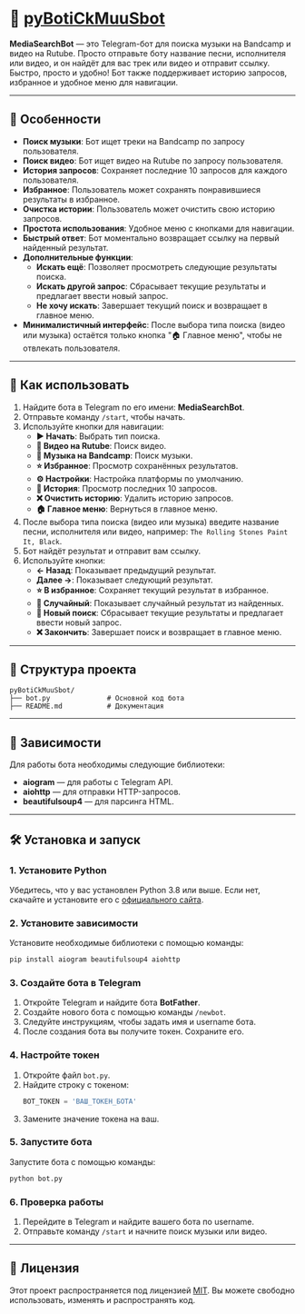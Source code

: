 # 🎵 [pyBotiCkMuuSbot](https://t.me/pyBotiCkMuuSbot)

**MediaSearchBot** — это Telegram-бот для поиска музыки на Bandcamp и видео на Rutube. Просто отправьте боту название песни, исполнителя или видео, и он найдёт для вас трек или видео и отправит ссылку. Быстро, просто и удобно! Бот также поддерживает историю запросов, избранное и удобное меню для навигации.

---

## 🚀 Особенности

- **Поиск музыки**: Бот ищет треки на Bandcamp по запросу пользователя.
- **Поиск видео**: Бот ищет видео на Rutube по запросу пользователя.
- **История запросов**: Сохраняет последние 10 запросов для каждого пользователя.
- **Избранное**: Пользователь может сохранять понравившиеся результаты в избранное.
- **Очистка истории**: Пользователь может очистить свою историю запросов.
- **Простота использования**: Удобное меню с кнопками для навигации.
- **Быстрый ответ**: Бот моментально возвращает ссылку на первый найденный результат.
- **Дополнительные функции**:
  - **Искать ещё**: Позволяет просмотреть следующие результаты поиска.
  - **Искать другой запрос**: Сбрасывает текущие результаты и предлагает ввести новый запрос.
  - **Не хочу искать**: Завершает текущий поиск и возвращает в главное меню.
- **Минималистичный интерфейс**: После выбора типа поиска (видео или музыка) остаётся только кнопка "🏠 Главное меню", чтобы не отвлекать пользователя.

---

## 🎯 Как использовать

1. Найдите бота в Telegram по его имени: **MediaSearchBot**.
2. Отправьте команду `/start`, чтобы начать.
3. Используйте кнопки для навигации:
   - **▶️ Начать**: Выбрать тип поиска.
   - **🎥 Видео на Rutube**: Поиск видео.
   - **🎵 Музыка на Bandcamp**: Поиск музыки.
   - **⭐ Избранное**: Просмотр сохранённых результатов.
   - **⚙️ Настройки**: Настройка платформы по умолчанию.
   - **📜 История**: Просмотр последних 10 запросов.
   - **❌ Очистить историю**: Удалить историю запросов.
   - **🏠 Главное меню**: Вернуться в главное меню.
4. После выбора типа поиска (видео или музыка) введите название песни, исполнителя или видео, например: `The Rolling Stones Paint It, Black`.
5. Бот найдёт результат и отправит вам ссылку.
6. Используйте кнопки:
   - **← Назад**: Показывает предыдущий результат.
   - **Далее →**: Показывает следующий результат.
   - **⭐ В избранное**: Сохраняет текущий результат в избранное.
   - **🎲 Случайный**: Показывает случайный результат из найденных.
   - **🔄 Новый поиск**: Сбрасывает текущие результаты и предлагает ввести новый запрос.
   - **❌ Закончить**: Завершает поиск и возвращает в главное меню.

---

## 📂 Структура проекта

```
pyBotiCkMuuSbot/
├── bot.py              # Основной код бота
├── README.md           # Документация
```

---

## 📝 Зависимости

Для работы бота необходимы следующие библиотеки:

- **aiogram** — для работы с Telegram API.
- **aiohttp** — для отправки HTTP-запросов.
- **beautifulsoup4** — для парсинга HTML.

---

## 🛠️ Установка и запуск

### 1. Установите Python
Убедитесь, что у вас установлен Python 3.8 или выше. Если нет, скачайте и установите его с [официального сайта](https://www.python.org/downloads/).

### 2. Установите зависимости
Установите необходимые библиотеки с помощью команды:

```bash
pip install aiogram beautifulsoup4 aiohttp
```

### 3. Создайте бота в Telegram
1. Откройте Telegram и найдите бота **BotFather**.
2. Создайте нового бота с помощью команды `/newbot`.
3. Следуйте инструкциям, чтобы задать имя и username бота.
4. После создания бота вы получите токен. Сохраните его.

### 4. Настройте токен
1. Откройте файл `bot.py`.
2. Найдите строку с токеном:
   ```python
   BOT_TOKEN = 'ВАШ_ТОКЕН_БОТА'
   ```
3. Замените значение токена на ваш.

### 5. Запустите бота
Запустите бота с помощью команды:

```bash
python bot.py
```

### 6. Проверка работы
1. Перейдите в Telegram и найдите вашего бота по username.
2. Отправьте команду `/start` и начните поиск музыки или видео.

---

## 📄 Лицензия

Этот проект распространяется под лицензией [MIT](LICENSE). Вы можете свободно использовать, изменять и распространять код.
